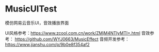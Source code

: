# MusicUITest
模仿网易云音乐UI，音效播放界面

UI风格参考：https://www.zcool.com.cn/work/ZMjM4NTIyMTI=.html
音效参考： https://github.com/WYJ0663/MusicEffect
音频开发参考： https://www.jianshu.com/p/9b0e8f354af2
